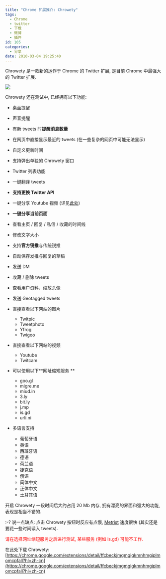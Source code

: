 ```yaml
---
title: "Chrome 扩展推介: Chrowety"
tags:
  - Chrome
  - twitter
  - 下载
  - 微博
  - 插件
id: 105
categories:
  - 分享
date: 2010-03-04 19:25:40
---
```


Chrowety 是一款新的运作于 Chrome 的 Twitter 扩展, 是目前 Chrome 中最强大的 Twitter 扩展.

[![](//img.beamnote.com/2010/chrowety.jpg)](//img.beamnote.com/2010/chrowety.jpg)<!-- more -->

Chrowety 还在测试中, 已经拥有以下功能:

* 桌面提醒
* 声音提醒
* 有新 tweets 时**提醒消息数量**
* 在网页中直接显示最近的 tweets (在一些复杂的网页中可能无法显示)
* 自定义更新时间
* 支持弹出单独的 Chrowety 窗口
* Twitter 列表功能
* 一键翻译 tweets
* **支持更换 Twitter API**
* 一键分享 Youtube 视频 (详见[此处](http://code.google.com/p/chrowety/wiki/ShareThisVideo))
* **一键分享当前页面**
* 查看主页 / 回复 / 私信 / 收藏的时间线
* 修改文字大小
* 支持**官方锐推**与传统锐推
* 自动保存发推与回复的草稿
* 发送 DM
* 收藏 / 删除 tweets
* 查看用户资料、缩放头像
* 发送 Geotagged tweets
* 直接查看以下网站的图片

    * Twitpic
    * Tweetphoto
    * Yfrog
    * Twigoo

* 直接查看以下网站的视频

    * Youtube
    * Twitcam

* 可以使用以下**网址缩短服务 **

    * goo.gl
    * migre.me
    * miud.in
    * 3.ly
    * bit.ly
    * j.mp
    * is.gd
    * urli.ni

* 多语言支持

    * 葡萄牙语
    * 英语
    * 西班牙语
    * 德语
    * 荷兰语
    * 捷克语
    * 俄语
    * 简体中文
    * 正体中文
    * 土耳其语

开启 Chrowety 一段时间后大约占用 20 Mb 内存, 拥有漂亮的界面和强大的功能, 表现是相当不错的.

:-? 说一点缺点: 点击 Chrowety 按钮时反应有点慢, [Metrist](http://raychow.info/2010/chrome-reminding.html) 速度很快 (其实还是要花一些时间读入 tweets).

<span style="color: #ff0000;">请在选择网址缩短服务之后进行测试, 某些服务 (例如 is.gd) 可能不工作. </span>

在此处下载 Chrowety: [https://chrome.google.com/extensions/detail/ffcbeckjmgmgigkmnhmgjplmomcpfall?hl=zh-cn](https://chrome.google.com/extensions/detail/ffcbeckjmgmgigkmnhmgjplmomcpfall?hl=zh-cn)

